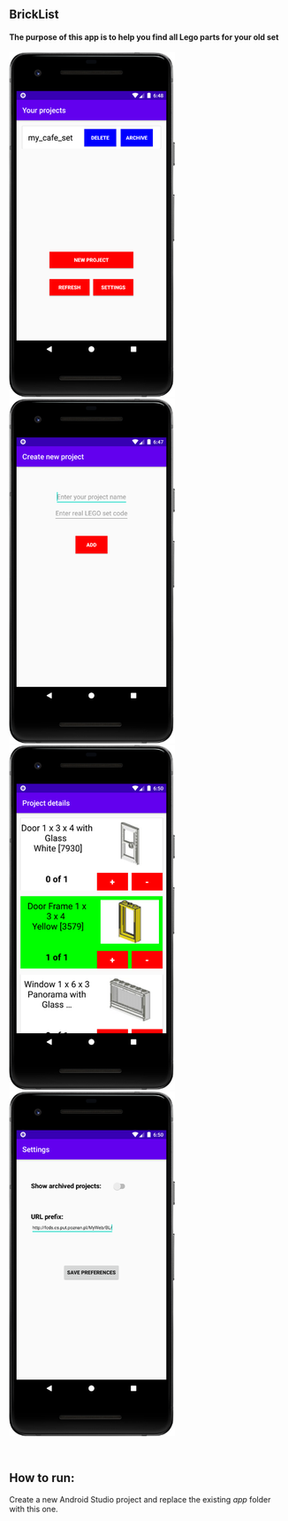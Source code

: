 <h2> BrickList </h2>
<h4>The purpose of this app is to help you find all Lego parts for your old set</h4>
<p float="left">
<img src="screenshots/screen1.png" width="300">
<img src="screenshots/screen2.png" width="300">
<img src="screenshots/screen3.png" width="300">
<img src="screenshots/screen4.png" width="300">
</p>
<br>
<h2> How to run: </h2>
Create a new Android Studio project and replace the existing <i>app</i> folder with this one.
